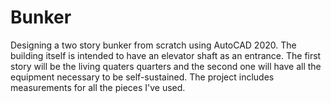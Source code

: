 # Bunker
Designing a two story bunker from scratch using AutoCAD 2020. The building itself is intended to have an elevator shaft as an entrance. The first story will be the living quaters quarters and the second one will have all the equipment necessary to be self-sustained. The project includes measurements for all the pieces I've used.
